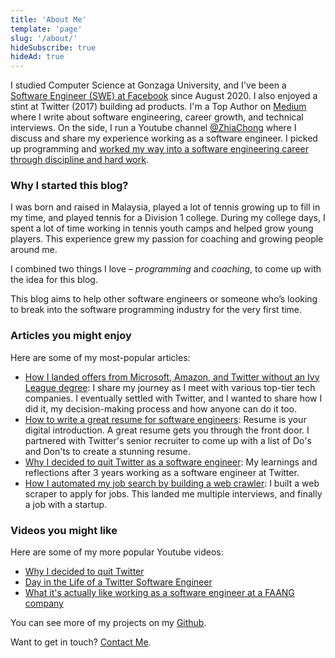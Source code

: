 ```yaml
---
title: 'About Me'
template: 'page'
slug: '/about/'
hideSubscribe: true
hideAd: true
---
```


I studied Computer Science at Gonzaga University, and I've been a [Software Engineer (SWE) at Facebook](https://www.linkedin.com/in/zhiachong/) since August 2020. I also enjoyed a stint at Twitter (2017) building ad products. I'm a Top Author on [Medium](https://medium.com/@zhiachong) where I write about software engineering, career growth, and technical interviews. On the side, I run a Youtube channel [@ZhiaChong](https://www.youtube.com/user/TwentyFi5ToLife) where I discuss and share my experience working as a software engineer. I picked up programming and [worked my way into a software engineering career through discipline and hard work](https://medium.com/swlh/how-i-landed-offers-from-microsoft-amazon-and-twitter-without-an-ivy-league-degree-d62cfe286eb8).

### Why I started this blog?

I was born and raised in Malaysia, played a lot of tennis growing up to fill in my time, and played tennis for a Division 1 college. During my college days, I spent a lot of time working in tennis youth camps and helped grow young players. This experience grew my passion for coaching and growing people around me.

I combined two things I love – _programming_ and _coaching_, to come up with the idea for this blog.

This blog aims to help other software engineers or someone who’s looking to break into the software programming industry for the very first time.

### Articles you might enjoy

Here are some of my most-popular articles:

- [How I landed offers from Microsoft, Amazon, and Twitter without an Ivy League degree](/blog/how-i-landed-offers/): I share my journey as I meet with various top-tier tech companies. I eventually settled with Twitter, and I wanted to share how I did it, my decision-making process and how anyone can do it too.
- [How to write a great resume for software engineers](/blog/how-to-write-a-great-resume/): Resume is your digital introduction. A great resume gets you through the front door. I partnered with Twitter's senior recruiter to come up with a list of Do's and Don'ts to create a stunning resume.
- [Why I decided to quit Twitter as a software engineer](/blog/why-i-left-twitter/): My learnings and reflections after 3 years working as a software engineer at Twitter.
- [How I automated my job search by building a web crawler](/blog/automating-my-job-search-with-python/): I built a web scraper to apply for jobs. This landed me multiple interviews, and finally a job with a startup.

### Videos you might like

Here are some of my more popular Youtube videos:

- [Why I decided to quit Twitter](https://www.youtube.com/watch?v=Yu7vsY0SzBg&ab_channel=ZhiaChong)
- [Day in the Life of a Twitter Software Engineer](https://www.youtube.com/watch?v=O8y6N6sQ-lw&ab_channel=ZhiaChong)
- [What it's actually like working as a software engineer at a FAANG company](https://www.youtube.com/watch?v=32JTJ_Zf7b8&ab_channel=ZhiaChong)

You can see more of my projects on my [Github](https://github.com/zhiachong).

Want to get in touch? [Contact Me](/contact/).
